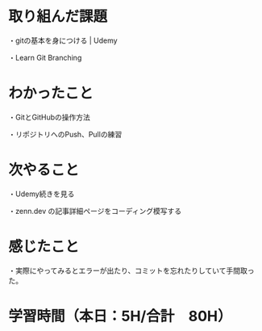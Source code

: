 # 取り組んだ課題
・gitの基本を身につける | Udemy  

・Learn Git Branching

# わかったこと
・GitとGitHubの操作方法

・リポジトリへのPush、Pullの練習

# 次やること
・Udemy続きを見る

・zenn.dev の記事詳細ページをコーディング模写する

# 感じたこと
・実際にやってみるとエラーが出たり、コミットを忘れたりしていて手間取った。

# 学習時間（本日：5H/合計　80H）
